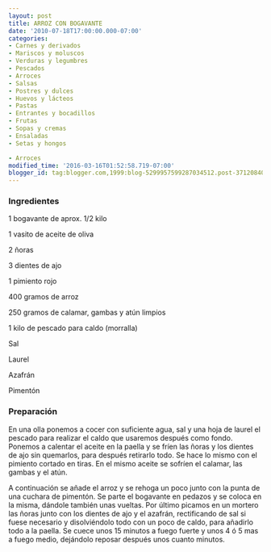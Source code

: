 ```yaml
---
layout: post
title: ARROZ CON BOGAVANTE
date: '2010-07-18T17:00:00.000-07:00'
categories:
- Carnes y derivados
- Mariscos y moluscos
- Verduras y legumbres
- Pescados
- Arroces
- Salsas
- Postres y dulces
- Huevos y lácteos
- Pastas
- Entrantes y bocadillos
- Frutas
- Sopas y cremas
- Ensaladas
- Setas y hongos

- Arroces
modified_time: '2016-03-16T01:52:58.719-07:00'
blogger_id: tag:blogger.com,1999:blog-5299957599287034512.post-3712084061823796655
---
```


<h3>Ingredientes</h3>

1 bogavante de aprox. 1/2 kilo

1 vasito de aceite de oliva

2 ñoras

3 dientes de ajo

1 pimiento rojo

400 gramos de arroz

250 gramos de calamar, gambas y atún limpios

1 kilo de pescado para caldo (morralla)

Sal

Laurel

Azafrán

Pimentón

<h3>Preparación</h3>

En una olla ponemos a cocer con suficiente agua, sal y una hoja de laurel el pescado para realizar el caldo que usaremos después como fondo. Ponemos a calentar el aceite en la paella y se fríen las ñoras y los dientes de ajo sin quemarlos, para después retirarlo todo. Se hace lo mismo con el pimiento cortado en tiras. En el mismo aceite se sofríen el calamar, las gambas y el atún.

A continuación se añade el arroz y se rehoga un poco junto con la punta de una cuchara de pimentón. Se parte el bogavante en pedazos y se coloca en la misma, dándole también unas vueltas. Por último picamos en un mortero las ñoras junto con los dientes de ajo y el azafrán, rectificando de sal si fuese necesario y disolviéndolo todo con un poco de caldo, para añadirlo todo a la paella. Se cuece unos 15 minutos a fuego fuerte y unos 4 ó 5 mas a fuego medio, dejándolo reposar después unos cuanto minutos.

